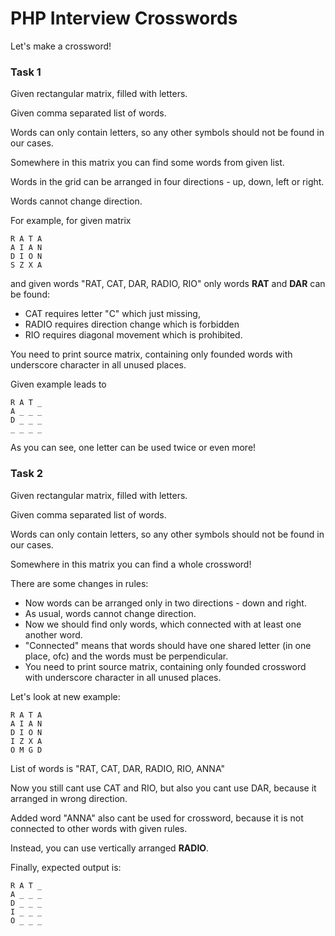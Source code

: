 # PHP Interview Crosswords

Let's make a crossword!

### Task 1

Given rectangular matrix, filled with letters.

Given comma separated list of words.

Words can only contain letters, so any other symbols should not be found in our cases.

Somewhere in this matrix you can find some words from given list.

Words in the grid can be arranged in four directions - up, down, left or right.

Words cannot change direction.

For example, for given matrix

```
R A T A
A I A N
D I O N
S Z X A
```

and given words "RAT, CAT, DAR, RADIO, RIO" only words **RAT** and **DAR** can be found: 

- CAT requires letter "C" which just missing, 
- RADIO requires direction change which is forbidden 
- RIO requires diagonal movement which is prohibited.

You need to print source matrix, containing only founded words with underscore character in all unused places.

Given example leads to 

```
R A T _
A _ _ _
D _ _ _
_ _ _ _
```

As you can see, one letter can be used twice or even more!

### Task 2

Given rectangular matrix, filled with letters.

Given comma separated list of words.

Words can only contain letters, so any other symbols should not be found in our cases.

Somewhere in this matrix you can find a whole crossword!

There are some changes in rules:

- Now words can be arranged only in two directions - down and right. 
- As usual, words cannot change direction.
- Now we should find only words, which connected with at least one another word.
- "Connected" means that words should have one shared letter (in one place, ofc) and the words must be perpendicular.
- You need to print source matrix, containing only founded crossword with underscore character in all unused places.

Let's look at new example:

```
R A T A
A I A N
D I O N
I Z X A
O M G D
```

List of words is "RAT, CAT, DAR, RADIO, RIO, ANNA"

Now you still cant use CAT and RIO, but also you cant use DAR, because it arranged in wrong direction.

Added word "ANNA" also cant be used for crossword, because it is not connected to other words with given rules.

Instead, you can use vertically arranged **RADIO**. 

Finally, expected output is:

```
R A T _
A _ _ _
D _ _ _
I _ _ _
O _ _ _
```

